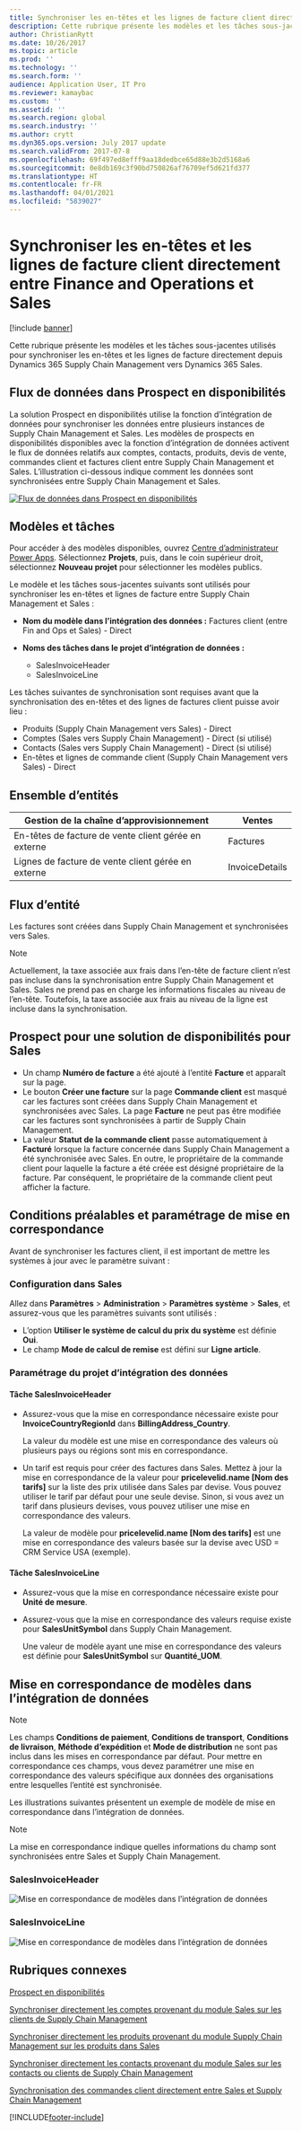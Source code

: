 ```yaml
---
title: Synchroniser les en-têtes et les lignes de facture client directement entre le module Supply Chain Management et Sales
description: Cette rubrique présente les modèles et les tâches sous-jacentes utilisés pour synchroniser les en-têtes et les lignes de facture directement depuis Dynamics 365 Supply Chain Management vers Dynamics 365 Sales.
author: ChristianRytt
ms.date: 10/26/2017
ms.topic: article
ms.prod: ''
ms.technology: ''
ms.search.form: ''
audience: Application User, IT Pro
ms.reviewer: kamaybac
ms.custom: ''
ms.assetid: ''
ms.search.region: global
ms.search.industry: ''
ms.author: crytt
ms.dyn365.ops.version: July 2017 update
ms.search.validFrom: 2017-07-8
ms.openlocfilehash: 69f497ed8efff9aa18dedbce65d88e3b2d5168a6
ms.sourcegitcommit: 0e8db169c3f90bd750826af76709ef5d621fd377
ms.translationtype: HT
ms.contentlocale: fr-FR
ms.lasthandoff: 04/01/2021
ms.locfileid: "5839027"
---
```

# <a name="synchronize-sales-invoice-headers-and-lines-directly-from-finance-and-operations-to-sales"></a>Synchroniser les en-têtes et les lignes de facture client directement entre Finance and Operations et Sales

[!include [banner](../includes/banner.md)]

Cette rubrique présente les modèles et les tâches sous-jacentes utilisés pour synchroniser les en-têtes et les lignes de facture directement depuis Dynamics 365 Supply Chain Management vers Dynamics 365 Sales.

## <a name="data-flow-in-prospect-to-cash"></a>Flux de données dans Prospect en disponibilités

La solution Prospect en disponibilités utilise la fonction d’intégration de données pour synchroniser les données entre plusieurs instances de Supply Chain Management et Sales. Les modèles de prospects en disponibilités disponibles avec la fonction d’intégration de données activent le flux de données relatifs aux comptes, contacts, produits, devis de vente, commandes client et factures client entre Supply Chain Management et Sales. L’illustration ci-dessous indique comment les données sont synchronisées entre Supply Chain Management et Sales.

[![Flux de données dans Prospect en disponibilités](./media/prospect-to-cash-data-flow.png)](./media/prospect-to-cash-data-flow.png)

## <a name="templates-and-tasks"></a>Modèles et tâches

Pour accéder à des modèles disponibles, ouvrez [Centre d’administrateur Power Apps](https://preview.admin.powerapps.com/dataintegration). Sélectionnez **Projets**, puis, dans le coin supérieur droit, sélectionnez **Nouveau projet** pour sélectionner les modèles publics.

Le modèle et les tâches sous-jacentes suivants sont utilisés pour synchroniser les en-têtes et lignes de facture entre Supply Chain Management et Sales :

- **Nom du modèle dans l’intégration des données :** Factures client (entre Fin and Ops et Sales) - Direct
- **Noms des tâches dans le projet d’intégration de données :**

    - SalesInvoiceHeader
    - SalesInvoiceLine

Les tâches suivantes de synchronisation sont requises avant que la synchronisation des en-têtes et des lignes de factures client puisse avoir lieu :

- Produits (Supply Chain Management vers Sales) - Direct
- Comptes (Sales vers Supply Chain Management) - Direct (si utilisé)
- Contacts (Sales vers Supply Chain Management) - Direct (si utilisé)
- En-têtes et lignes de commande client (Supply Chain Management vers Sales) - Direct

## <a name="entity-set"></a>Ensemble d’entités

| Gestion de la chaîne d’approvisionnement                              | Ventes          |
|------------------------------------------------------|----------------|
| En-têtes de facture de vente client gérée en externe | Factures       |
| Lignes de facture de vente client gérée en externe   | InvoiceDetails |

## <a name="entity-flow"></a>Flux d’entité

Les factures sont créées dans Supply Chain Management et synchronisées vers Sales.

> [!NOTE]
> Actuellement, la taxe associée aux frais dans l’en-tête de facture client n’est pas incluse dans la synchronisation entre Supply Chain Management et Sales. Sales ne prend pas en charge les informations fiscales au niveau de l’en-tête. Toutefois, la taxe associée aux frais au niveau de la ligne est incluse dans la synchronisation.

## <a name="prospect-to-cash-solution-for-sales"></a>Prospect pour une solution de disponibilités pour Sales

- Un champ **Numéro de facture** a été ajouté à l’entité **Facture** et apparaît sur la page.
- Le bouton **Créer une facture** sur la page **Commande client** est masqué car les factures sont créées dans Supply Chain Management et synchronisées avec Sales. La page **Facture** ne peut pas être modifiée car les factures sont synchronisées à partir de Supply Chain Management.
- La valeur **Statut de la commande client** passe automatiquement à **Facturé** lorsque la facture concernée dans Supply Chain Management a été synchronisée avec Sales. En outre, le propriétaire de la commande client pour laquelle la facture a été créée est désigné propriétaire de la facture. Par conséquent, le propriétaire de la commande client peut afficher la facture.

## <a name="preconditions-and-mapping-setup"></a>Conditions préalables et paramétrage de mise en correspondance

Avant de synchroniser les factures client, il est important de mettre les systèmes à jour avec le paramètre suivant :

### <a name="setup-in-sales"></a>Configuration dans Sales

Allez dans **Paramètres** > **Administration** > **Paramètres système** > **Sales**, et assurez-vous que les paramètres suivants sont utilisés :

- L’option **Utiliser le système de calcul du prix du système** est définie **Oui**.
- Le champ **Mode de calcul de remise** est défini sur **Ligne article**.

### <a name="setup-in-the-data-integration-project"></a>Paramétrage du projet d’intégration des données

#### <a name="salesinvoiceheader-task"></a>Tâche SalesInvoiceHeader

- Assurez-vous que la mise en correspondance nécessaire existe pour **InvoiceCountryRegionId** dans **BillingAddress\_Country**.

    La valeur du modèle est une mise en correspondance des valeurs où plusieurs pays ou régions sont mis en correspondance.

- Un tarif est requis pour créer des factures dans Sales. Mettez à jour la mise en correspondance de la valeur pour **pricelevelid.name \[Nom des tarifs\]** sur la liste des prix utilisée dans Sales par devise. Vous pouvez utiliser le tarif par défaut pour une seule devise. Sinon, si vous avez un tarif dans plusieurs devises, vous pouvez utiliser une mise en correspondance des valeurs.

    La valeur de modèle pour **pricelevelid.name \[Nom des tarifs\]** est une mise en correspondance des valeurs basée sur la devise avec USD = CRM Service USA (exemple).  
    
#### <a name="salesinvoiceline-task"></a>Tâche SalesInvoiceLine

- Assurez-vous que la mise en correspondance nécessaire existe pour **Unité de mesure**.
- Assurez-vous que la mise en correspondance des valeurs requise existe pour **SalesUnitSymbol** dans Supply Chain Management.

    Une valeur de modèle ayant une mise en correspondance des valeurs est définie pour **SalesUnitSymbol** sur **Quantité\_UOM**.

## <a name="template-mapping-in-data-integration"></a>Mise en correspondance de modèles dans l’intégration de données

> [!NOTE]
> Les champs **Conditions de paiement**, **Conditions de transport**, **Conditions de livraison**, **Méthode d’expédition** et **Mode de distribution** ne sont pas inclus dans les mises en correspondance par défaut. Pour mettre en correspondance ces champs, vous devez paramétrer une mise en correspondance des valeurs spécifique aux données des organisations entre lesquelles l’entité est synchronisée.

Les illustrations suivantes présentent un exemple de modèle de mise en correspondance dans l’intégration de données. 

> [!NOTE]
> La mise en correspondance indique quelles informations du champ sont synchronisées entre Sales et Supply Chain Management.

### <a name="salesinvoiceheader"></a>SalesInvoiceHeader

![Mise en correspondance de modèles dans l’intégration de données](./media/sales-invoice-direct-template-mapping-data-integrator-1.png)

### <a name="salesinvoiceline"></a>SalesInvoiceLine

![Mise en correspondance de modèles dans l’intégration de données](./media/sales-invoice-direct-template-mapping-data-integrator-2.png)



## <a name="related-topics"></a>Rubriques connexes

[Prospect en disponibilités](prospect-to-cash.md)

[Synchroniser directement les comptes provenant du module Sales sur les clients de Supply Chain Management](accounts-template-mapping-direct.md)

[Synchroniser directement les produits provenant du module Supply Chain Management sur les produits dans Sales](products-template-mapping-direct.md)

[Synchroniser directement les contacts provenant du module Sales sur les contacts ou clients de Supply Chain Management](contacts-template-mapping-direct.md)

[Synchronisation des commandes client directement entre Sales et Supply Chain Management](sales-order-template-mapping-direct-two-ways.md)


[!INCLUDE[footer-include](../../includes/footer-banner.md)]